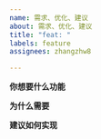 ```yaml
---
name: 需求、优化、建议
about: 需求、优化、建议
title: "feat: "
labels: feature
assignees: zhangzhw8

---
```

**你想要什么功能**

**为什么需要**

**建议如何实现**